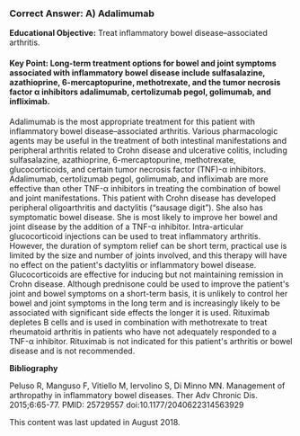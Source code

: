 
### Correct Answer: A) Adalimumab 

**Educational Objective:** Treat inflammatory bowel disease–associated arthritis.

#### **Key Point:** Long-term treatment options for bowel and joint symptoms associated with inflammatory bowel disease include sulfasalazine, azathioprine, 6-mercaptopurine, methotrexate, and the tumor necrosis factor α inhibitors adalimumab, certolizumab pegol, golimumab, and infliximab.

Adalimumab is the most appropriate treatment for this patient with inflammatory bowel disease–associated arthritis. Various pharmacologic agents may be useful in the treatment of both intestinal manifestations and peripheral arthritis related to Crohn disease and ulcerative colitis, including sulfasalazine, azathioprine, 6-mercaptopurine, methotrexate, glucocorticoids, and certain tumor necrosis factor (TNF)-α inhibitors. Adalimumab, certolizumab pegol, golimumab, and infliximab are more effective than other TNF-α inhibitors in treating the combination of bowel and joint manifestations. This patient with Crohn disease has developed peripheral oligoarthritis and dactylitis (“sausage digit”). She also has symptomatic bowel disease. She is most likely to improve her bowel and joint disease by the addition of a TNF-α inhibitor.
Intra-articular glucocorticoid injections can be used to treat inflammatory arthritis. However, the duration of symptom relief can be short term, practical use is limited by the size and number of joints involved, and this therapy will have no effect on the patient's dactylitis or inflammatory bowel disease.
Glucocorticoids are effective for inducing but not maintaining remission in Crohn disease. Although prednisone could be used to improve the patient's joint and bowel symptoms on a short-term basis, it is unlikely to control her bowel and joint symptoms in the long term and is increasingly likely to be associated with significant side effects the longer it is used.
Rituximab depletes B cells and is used in combination with methotrexate to treat rheumatoid arthritis in patients who have not adequately responded to a TNF-α inhibitor. Rituximab is not indicated for this patient's arthritis or bowel disease and is not recommended.

**Bibliography**

Peluso R, Manguso F, Vitiello M, Iervolino S, Di Minno MN. Management of arthropathy in inflammatory bowel diseases. Ther Adv Chronic Dis. 2015;6:65-77. PMID: 25729557 doi:10.1177/2040622314563929

This content was last updated in August 2018.